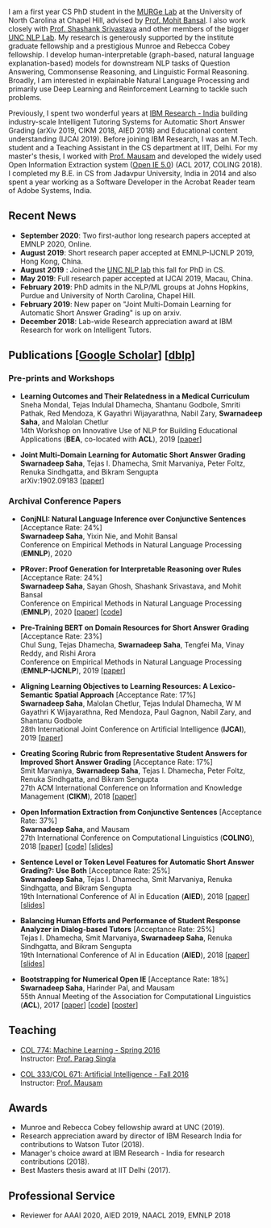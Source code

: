 I am a first year CS PhD student in the [MURGe Lab](https://murgelab.cs.unc.edu/) at the University of North Carolina at Chapel Hill, advised by [Prof. Mohit Bansal](http://www.cs.unc.edu/~mbansal/). I also work closely with [Prof. Shashank Srivastava](https://www.ssriva.com/) and other members of the bigger [UNC NLP Lab](https://nlp.cs.unc.edu/). My research is generously supported by the institute graduate fellowship and a prestigious Munroe and Rebecca Cobey fellowship. I develop human-interpretable (graph-based, natural language explanation-based) models for downstream NLP tasks of Question Answering, Commonsense Reasoning, and Linguistic Formal Reasoning. Broadly, I am interested in explainable Natural Language Processing and primarily use Deep Learning and Reinforcement Learning to tackle such problems.

Previously, I spent two wonderful years at [IBM Research - India](https://www.research.ibm.com/labs/india/) building industry-scale Intelligent Tutoring Systems for Automatic Short Answer Grading (arXiv 2019, CIKM 2018, AIED 2018) and Educational content understanding (IJCAI 2019). Before joining IBM Research, I was an M.Tech. student and a Teaching Assistant in the CS department at IIT, Delhi. For my master's thesis, I worked with [Prof. Mausam](http://www.cse.iitd.ac.in/~mausam/) and developed the widely used Open Information Extraction system ([Open IE 5.0](https://github.com/dair-iitd/OpenIE-standalone)) (ACL 2017, COLING 2018). I completed my B.E. in CS from Jadavpur University, India in 2014 and also spent a year working as a Software Developer in the Acrobat Reader team of Adobe Systems, India. 

## Recent News

* **September 2020**: Two first-author long research papers accepted at EMNLP 2020, Online.
* **August 2019**: Short research paper accepted at EMNLP-IJCNLP 2019, Hong Kong, China.
* **August 2019** : Joined the [UNC NLP lab](https://nlp.cs.unc.edu/) this fall for PhD in CS.
* **May 2019**: Full research paper accepted at IJCAI 2019, Macau, China.
* **February 2019**: PhD admits in the NLP/ML groups at Johns Hopkins, Purdue and University of North Carolina, Chapel Hill.  
* **February 2019**: New paper on "Joint Multi-Domain Learning for Automatic Short Answer Grading" is up on arxiv.  
* **December 2018**: Lab-wide Research appreciation award at IBM Research for work on Intelligent Tutors.

## Publications [[Google Scholar](https://scholar.google.co.in/citations?user=sY5SyBgAAAAJ&hl=en)] [[dblp](https://dblp.uni-trier.de/pers/hd/s/Saha:Swarnadeep)]

### Pre-prints and Workshops


* **Learning Outcomes and Their Relatedness in a Medical Curriculum**  
Sneha Mondal, Tejas Indulal Dhamecha, Shantanu Godbole, Smriti Pathak, Red Mendoza, K Gayathri Wijayarathna, Nabil Zary, **Swarnadeep Saha**, and Malolan Chetlur  
14th Workshop on Innovative Use of NLP for Building Educational Applications (**BEA**, co-located with **ACL**), 2019
[[paper](https://swarnahub.github.io/papers/BEA19.pdf)]  

* **Joint Multi-Domain Learning for Automatic Short Answer Grading**  
**Swarnadeep Saha**, Tejas I. Dhamecha, Smit Marvaniya, Peter Foltz, Renuka Sindhgatta, and Bikram Sengupta  
arXiv:1902.09183
[[paper](https://swarnahub.github.io/papers/arxiv19.pdf)]  

### Archival Conference Papers

* **ConjNLI: Natural Language Inference over Conjunctive Sentences** [Acceptance Rate: 24%]   
**Swarnadeep Saha**, Yixin Nie, and Mohit Bansal  
Conference on Empirical Methods in Natural Language Processing (**EMNLP**), 2020

* **PRover: Proof Generation for Interpretable Reasoning over Rules** [Acceptance Rate: 24%]  
**Swarnadeep Saha**, Sayan Ghosh, Shashank Srivastava, and Mohit Bansal  
Conference on Empirical Methods in Natural Language Processing (**EMNLP**), 2020
[[paper](https://arxiv.org/abs/2010.02830)] [[code](https://github.com/swarnaHub/PRover)]

* **Pre-Training BERT on Domain Resources for Short Answer Grading** [Acceptance Rate: 23%]  
Chul Sung, Tejas Dhamecha, **Swarnadeep Saha**, Tengfei Ma, Vinay Reddy, and Rishi Arora  
Conference on Empirical Methods in Natural Language Processing (**EMNLP-IJCNLP**), 2019
[[paper](https://swarnahub.github.io/papers/EMNLP19.pdf)]  

* **Aligning Learning Objectives to Learning Resources: A Lexico-Semantic Spatial Approach** [Acceptance Rate: 17%]  
**Swarnadeep Saha**, Malolan Chetlur, Tejas Indulal Dhamecha, W M Gayathri K Wijayarathna, Red Mendoza, Paul Gagnon, Nabil Zary, and Shantanu Godbole  
28th International Joint Conference on Artificial Intelligence (**IJCAI**), 2019
[[paper](https://swarnahub.github.io/papers/IJCAI19.pdf)]  

* **Creating Scoring Rubric from Representative Student Answers for Improved Short Answer Grading**  [Acceptance Rate: 17%]  
Smit Marvaniya, **Swarnadeep Saha**, Tejas I. Dhamecha, Peter Foltz, Renuka Sindhgatta, and Bikram Sengupta  
27th ACM International Conference on Information and Knowledge Management (**CIKM**), 2018
[[paper](https://swarnahub.github.io/papers/CIKM18.pdf)]

* **Open Information Extraction from Conjunctive Sentences** [Acceptance Rate: 37%]  
**Swarnadeep Saha**, and Mausam  
27th International Conference on Computational Linguistics (**COLING**), 2018
[[paper](https://swarnahub.github.io/papers/COLING18.pdf)] [[code](https://github.com/dair-iitd/OpenIE-standalone)] [[slides](https://swarnahub.github.io/papers/COLING18Slides.pptx)]

* **Sentence Level or Token Level Features for Automatic Short Answer Grading?: Use Both** [Acceptance Rate: 25%]  
**Swarnadeep Saha**, Tejas I. Dhamecha, Smit Marvaniya, Renuka Sindhgatta, and Bikram Sengupta  
19th International Conference of AI in Education (**AIED**), 2018
[[paper](https://swarnahub.github.io/papers/AIED18a.pdf)] [[slides](https://swarnahub.github.io/papers/AIED18aSlides.pptx)]

* **Balancing Human Efforts and Performance of Student Response Analyzer in Dialog-based Tutors** [Acceptance Rate: 25%]  
Tejas I. Dhamecha, Smit Marvaniya, **Swarnadeep Saha**, Renuka Sindhgatta, and Bikram Sengupta  
19th International Conference of AI in Education (**AIED**), 2018
[[paper](https://swarnahub.github.io/papers/AIED18b.pdf)] [[slides](https://swarnahub.github.io/papers/AIED18bSlides.pptx)]

* **Bootstrapping for Numerical Open IE** [Acceptance Rate: 18%]  
**Swarnadeep Saha**, Harinder Pal, and Mausam  
55th Annual Meeting of the Association for Computational Linguistics (**ACL**), 2017
[[paper](https://swarnahub.github.io/papers/ACL17.pdf)] [[code](https://github.com/dair-iitd/OpenIE-standalone)] [[poster](https://swarnahub.github.io/papers/ACL17Poster.pdf)]

## Teaching

* [COL 774: Machine Learning - Spring 2016](http://www.cse.iitd.ac.in/~parags/teaching/2017/sp17/col774/)  
Instructor: [Prof. Parag Singla](http://www.cse.iitd.ac.in/~parags/teaching.html)

* [COL 333/COL 671: Artificial Intelligence - Fall 2016](http://www.cse.iitd.ac.in/~mausam/courses/col333/autumn2016/)  
Instructor: [Prof. Mausam](http://www.cse.iitd.ac.in/~mausam/)

## Awards

* Munroe and Rebecca Cobey fellowship award at UNC (2019). 
* Research appreciation award by director of IBM Research India for contributions to Watson Tutor (2018).
* Manager's choice award at IBM Research - India for research contributions (2018).
* Best Masters thesis award at IIT Delhi (2017).

## Professional Service

* Reviewer for AAAI 2020, AIED 2019, NAACL 2019, EMNLP 2018
